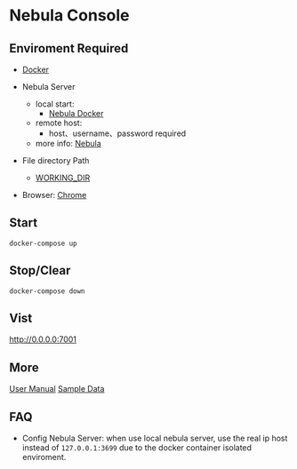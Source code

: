 # Nebula Console

## Enviroment Required
- [Docker](https://docs.docker.com/v17.09/engine/installation/)
- Nebula Server
  - local start:
    - [Nebula Docker](https://github.com/vesoft-inc/nebula-docker-compose)
  - remote host:
    - host、username、password required
  - more info: [Nebula](https://github.com/vesoft-inc/nebula) 
- File directory Path
  - [WORKING_DIR](./.env)

- Browser: [Chrome](https://www.google.com/intl/zh-CN/chrome/)

## Start
```shell
docker-compose up
```

## Stop/Clear
```shell
docker-compose down
```

## Vist
http://0.0.0.0:7001


## More
[User Manual](https://www.yuque.com/nebulagraph/bh6cky/kx7aug)
[Sample Data](./example/follow.csv)

## FAQ
- Config Nebula Server: when use local nebula server, use the real ip host instead of `127.0.0.1:3699` due to the docker container isolated enviroment.